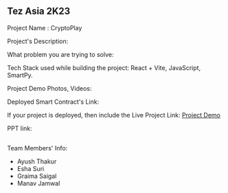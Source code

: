 ## Tez Asia 2K23


Project Name : CryptoPlay

Project's Description:

What problem you are trying to solve:

Tech Stack used while building the project: React + Vite, JavaScript, SmartPy.

Project Demo Photos, Videos:

Deployed Smart Contract's Link:

If your project is deployed, then include the Live Project Link: [Project Demo](https://cryptoplay.netlify.app/)

PPT link:

##
Team Members' Info:
- Ayush Thakur
- Esha Suri
- Graima Saigal
- Manav Jamwal
